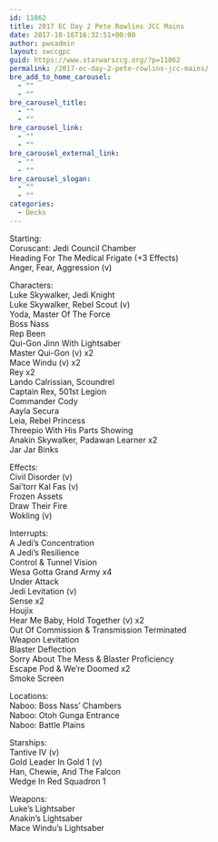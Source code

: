 ```yaml
---
id: 11862
title: 2017 EC Day 2 Pete Rowlins JCC Mains
date: 2017-10-16T16:32:51+00:00
author: pwsadmin
layout: swccgpc
guid: https://www.starwarsccg.org/?p=11862
permalink: /2017-ec-day-2-pete-rowlins-jcc-mains/
bre_add_to_home_carousel:
  - ""
  - ""
bre_carousel_title:
  - ""
  - ""
bre_carousel_link:
  - ""
  - ""
bre_carousel_external_link:
  - ""
  - ""
bre_carousel_slogan:
  - ""
  - ""
categories:
  - Decks
---
```

Starting:  
Coruscant: Jedi Council Chamber  
Heading For The Medical Frigate (+3 Effects)  
Anger, Fear, Aggression (v)

Characters:  
Luke Skywalker, Jedi Knight  
Luke Skywalker, Rebel Scout (v)  
Yoda, Master Of The Force  
Boss Nass  
Rep Been  
Qui-Gon Jinn With Lightsaber  
Master Qui-Gon (v) x2  
Mace Windu (v) x2  
Rey x2  
Lando Calrissian, Scoundrel  
Captain Rex, 501st Legion  
Commander Cody  
Aayla Secura  
Leia, Rebel Princess  
Threepio With His Parts Showing  
Anakin Skywalker, Padawan Learner x2  
Jar Jar Binks

Effects:  
Civil Disorder (v)  
Sai’torr Kal Fas (v)  
Frozen Assets  
Draw Their Fire  
Wokling (v)

Interrupts:  
A Jedi’s Concentration  
A Jedi’s Resilience  
Control & Tunnel Vision  
Wesa Gotta Grand Army x4  
Under Attack  
Jedi Levitation (v)  
Sense x2  
Houjix  
Hear Me Baby, Hold Together (v) x2  
Out Of Commission & Transmission Terminated  
Weapon Levitation  
Blaster Deflection  
Sorry About The Mess & Blaster Proficiency  
Escape Pod & We’re Doomed x2  
Smoke Screen

Locations:  
Naboo: Boss Nass’ Chambers  
Naboo: Otoh Gunga Entrance  
Naboo: Battle Plains

Starships:  
Tantive IV (v)  
Gold Leader In Gold 1 (v)  
Han, Chewie, And The Falcon  
Wedge In Red Squadron 1

Weapons:  
Luke’s Lightsaber  
Anakin’s Lightsaber  
Mace Windu’s Lightsaber